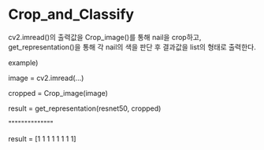 # Crop_and_Classify
cv2.imread()의 출력값을 Crop_image()를 통해 nail을 crop하고, get_representation()을 통해 각 nail의 색을 판단 후 결과값을 list의 형태로 출력한다.

example)

image = cv2.imread(...)

cropped = Crop_image(image)

result = get_representation(resnet50, cropped)

""""""""""""""

result = [1 1 1 1 1 1 1 1]
